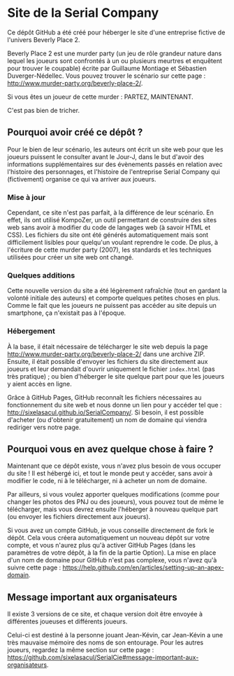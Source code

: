 # Site de la Serial Company

Ce dépôt GitHub a été créé pour héberger le site d'une entreprise fictive de l'univers Beverly Place 2.

Beverly Place 2 est une murder party (un jeu de rôle grandeur nature dans lequel les joueurs sont confrontés à un ou plusieurs meurtres et enquêtent pour trouver le coupable) écrite par Guillaume Montiage et Sébastien Duverger-Nédellec. Vous pouvez trouver le scénario sur cette page : http://www.murder-party.org/beverly-place-2/.

Si vous êtes un joueur de cette murder : PARTEZ, MAINTENANT.

C'est pas bien de tricher.

## Pourquoi avoir créé ce dépôt ?

Pour le bien de leur scénario, les auteurs ont écrit un site web pour que les joueurs puissent le consulter avant le Jour-J, dans le but d'avoir des informations supplémentaires sur des évènements passés en relation avec l'histoire des personnages, et l'histoire de l'entreprise Serial Company qui (fictivement) organise ce qui va arriver aux joueurs.

### Mise à jour

Cependant, ce site n'est pas parfait, à la différence de leur scénario. En effet, ils ont utilisé KompoZer, un outil permettant de construire des sites web sans avoir à modifier du code de langages web (à savoir HTML et CSS). Les fichiers du site ont été générés automatiquement mais sont difficilement lisibles pour quelqu'un voulant reprendre le code. De plus, à l'écriture de cette murder party (2007), les standards et les techniques utilisées pour créer un site web ont changé.

### Quelques additions

Cette nouvelle version du site a été légèrement rafraîchie (tout en gardant la volonté initiale des auteurs) et comporte quelques petites choses en plus. Comme le fait que les joueurs ne puissent pas accéder au site depuis un smartphone, ça n'existait pas à l'époque.

### Hébergement

À la base, il était nécessaire de télécharger le site web depuis la page http://www.murder-party.org/beverly-place-2/ dans une archive ZIP. Ensuite, il était possible d'envoyer les fichiers du site directement aux joueurs et leur demandait d'ouvrir uniquement le fichier `index.html` (pas très pratique) ; ou bien d'héberger le site quelque part pour que les joueurs y aient accès en ligne.

Grâce à GitHub Pages, GitHub reconnaît les fichiers nécessaires au fonctionnement du site web et nous donne un lien pour y accéder tel que : http://sixelasacul.github.io/SerialCompany/. Si besoin, il est possible d'acheter (ou d'obtenir gratuitement) un nom de domaine qui viendra rediriger vers notre page.

## Pourquoi vous en avez quelque chose à faire ?

Maintenant que ce dépôt existe, vous n'avez plus besoin de vous occuper du site ! Il est hébergé ici, et tout le monde peut y accéder, sans avoir à modifier le code, ni à le télécharger, ni à acheter un nom de domaine.

Par ailleurs, si vous voulez apporter quelques modifications (comme pour changer les photos des PNJ ou des joueurs), vous pouvez tout de même le télécharger, mais vous devrez ensuite l'héberger à nouveau quelque part (ou envoyer les fichiers directement aux joueurs).

Si vous avez un compte GitHub, je vous conseille directement de fork le dépôt. Cela vous créera automatiquement un nouveau dépôt sur votre compte, et vous n'aurez plus qu'à activer GitHub Pages (dans les paramètres de votre dépôt, à la fin de la partie Option). La mise en place d'un nom de domaine pour GitHub n'est pas complexe, vous n'avez qu'à suivre cette page : https://help.github.com/en/articles/setting-up-an-apex-domain.

## Message important aux organisateurs

Il existe 3 versions de ce site, et chaque version doit être envoyée à différentes joueuses et différents joueurs.

Celui-ci est destiné à la personne jouant Jean-Kévin, car Jean-Kévin a une très mauvaise mémoire des noms de son entourage. Pour les autres joueurs, regardez la même section sur cette page : https://github.com/sixelasacul/SerialCie#message-important-aux-organisateurs.